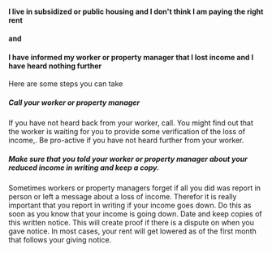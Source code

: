 #### I live in subsidized or public housing and I don't think I am paying the right rent
#### and
#### I have informed my worker or property manager that I lost income and I have heard nothing further

Here are some steps you can take

##### Call your worker or property manager

If you have not heard back from your worker, call. You might find out
that the worker is waiting for you to provide some verification of the
loss of income,. Be pro-active if you have not heard further from your
worker.

##### Make sure that you told your worker or property manager about your reduced income in writing and keep a copy. 

Sometimes workers or property managers forget if all you did was report
in person or left a message about a loss of income. Therefor it is
really important that you report in writing if your income goes down. Do
this as soon as you know that your income is going down. Date and keep
copies of this written notice. This will create proof if there is a
dispute on when you gave notice. In most cases, your rent will get
lowered as of the first month that follows your giving notice.